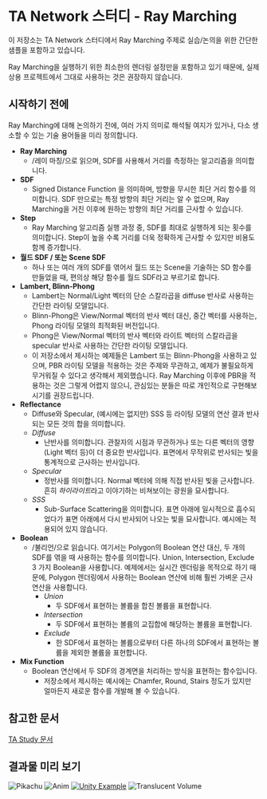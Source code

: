 
TA Network 스터디 - Ray Marching
===============================

이 저장소는 TA Network 스터디에서 Ray Marching 주제로 실습/논의을 위한 간단한 샘플을 포함하고 있습니다.

Ray Marching을 실행하기 위한 최소한의 렌더링 설정만을 포함하고 있기 때문에, 실제 상용 프로젝트에서 그대로 사용하는 것은 권장하지 않습니다.


시작하기 전에
------------

Ray Marching에 대해 논의하기 전에, 여러 가지 의미로 해석될 여지가 있거나, 다소 생소할 수 있는 기술 용어들을 미리 정의합니다.


- **Ray Marching**
  - /레이 마칭/으로 읽으며, SDF를 사용해서 거리를 측정하는 알고리즘을 의미합니다.
- **SDF**
  - Signed Distance Function 을 의미하며, 방향을 무시한 최단 거리 함수를 의미합니다. SDF 만으로는 특정 방향의 최단 거리는 알 수 없으며, Ray Marching을 거친 이후에 원하는 방향의 최단 거리를 근사할 수 있습니다.
- **Step**
  - Ray Marching 알고리즘 실행 과정 중, SDF를 최대로 실행하게 되는 횟수를 의미합니다. Step이 높을 수록 거리를 더욱 정확하게 근사할 수 있지만 비용도 함께 증가합니다.
- **월드 SDF / 또는 Scene SDF**
  - 하나 또는 여러 개의 SDF를 엮어서 월드 또는 Scene을 기술하는 SD 함수를 만들었을 때, 편의상 해당 함수를 월드 SDF라고 부르기로 합니다.
- **Lambert, Blinn-Phong**
  - Lambert는 Normal/Light 벡터의 단순 스칼라곱을 diffuse 반사로 사용하는 간단한 라이팅 모델입니다.
  - Blinn-Phong은 View/Normal 벡터의 반사 벡터 대신, 중간 벡터를 사용하는, Phong 라이팅 모델의 최적화된 버전입니다.
  - Phong은 View/Normal 벡터의 반사 벡터와 라이트 벡터의 스칼라곱을 specular 반사로 사용하는 간단한 라이팅 모델입니다.
  - 이 저장소에서 제시하는 예제들은 Lambert 또는 Blinn-Phong을 사용하고 있으며, PBR 라이팅 모델을 적용하는 것은 주제와 무관하고, 예제가 불필요하게 무거워질 수 있다고 생각해서 제외했습니다. Ray Marching 이후에 PBR을 적용하는 것은 그렇게 어렵지 않으니, 관심있는 분들은 따로 개인적으로 구현해보시기를 권장드립니다.
- **Reflectance**
  - Diffuse와 Specular, (예시에는 없지만) SSS 등 라이팅 모델의 연산 결과 반사되는 모든 것의 합을 의미합니다.
  - *Diffuse*
    - 난반사를 의미합니다. 관찰자의 시점과 무관하거나 또는 다른 벡터의 영향(Light 벡터 등)이 더 중요한 반사입니다. 표면에서 무작위로 반사되는 빛을 통계적으로 근사하는 반사입니다.
  - *Specular*
    - 정반사를 의미합니다. Normal 벡터에 의해 직접 반사된 빛을 근사합니다. 흔히 *하이라이트*라고 이야기하는 비쳐보이는 광원을 묘사합니다.
  - *SSS*
    - Sub-Surface Scattering을 의미합니다. 표면 아래에 일시적으로 흡수되었다가 표면 아래에서 다시 반사되어 나오는 빛을 묘사합니다. 예시에는 적용되어 있지 않습니다.
- **Boolean**
  - /불리언/으로 읽습니다. 여기서는 Polygon의 Boolean 연산 대신, 두 개의 SDF를 엮을 때 사용하는 함수를 의미합니다. Union, Intersection, Exclude 3 가지 Boolean을 사용합니다. 예제에서는 실시간 렌더링을 목적으로 하기 때문에, Polygon 렌더링에서 사용하는 Boolean 연산에 비해 훨씬 가벼운 근사 연산을 사용합니다.
    - *Union*
      - 두 SDF에서 표현하는 볼륨을 합친 볼륨을 표현합니다.
    - *Intersection*
      - 두 SDF에서 표현하는 볼륨의 교집합에 해당하는 볼륨을 표현합니다.
    - *Exclude*
      - 한 SDF에서 표현하는 볼륨으로부터 다른 하나의 SDF에서 표현하는 볼륨을 제외한 볼륨을 표현합니다.
- **Mix Function**
  - Boolean 연산에서 두 SDF의 경계면을 처리하는 방식을 표현하는 함수입니다.
    - 저장소에서 제시하는 예시에는 Chamfer, Round, Stairs 정도가 있지만 얼마든지 새로운 함수를 개발해 볼 수 있습니다.


참고한 문서
----------

[TA Study 문서](https://docs.google.com/document/d/1Nqh1-tDnixTG5-z5HM7-h3WI9gAJS7VtnoPm4ea8G5U)


결과물 미리 보기
---------------

![Pikachu](https://i.ibb.co/NjSpf6Q/image.png)
![Anim](https://i.ibb.co/KKbpWpP/image.png)
[![Unity Example](https://i.ibb.co/F6bRrf5/image.png)](http://minujeong.com/uweb/raymarching_in_unity_2/index.html)
![Translucent Volume](https://i.ibb.co/ZW68dV7/image.png)
